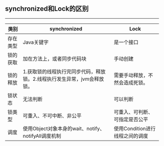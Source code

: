 ## synchronized和Lock的区别

---
| 类别     | synchronized                                                 | Lock                            |
| -------- | ------------------------------------------------------------ | ------------------------------- |
| 存在类型 | Java关键字                                                   | 是一个接口                      |
| 锁的获取 | 加在方法上，或者同步代码块                                   | 手动创建                        |
| 锁的释放 | 1.获取锁的线程执行完同步代码，释放锁。2.线程执行发生异常，jvm会释放锁。 | 需要手动释放，不然会造成死锁。  |
| 锁状态   | 无法判断                                                     | 可以判断                        |
| 锁类型   | 可重入、不可中断、非公平                                     | 可重入、可判断、可指定是否公平  |
| 调度     | 使用Object对象本身的wait、notify、notifyAll调度机制          | 使用Condition进行线程之间的调度 |